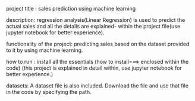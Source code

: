 project title : sales prediction using machine learning


description: regression analysis(Linear Regression) is used to predict the actual sales and all the details are explained- 
within the project file(use jupyter notebook for better experience).


functionality of the project: 
          predicting sales based on the dataset provided to it by using machine learning.


how to run : install all the essentials (how to install===> enclosed within the code)
(this project is explained in detail within, use jupyter notebook for better experience.)

datasets: A dataset file is also included. Download the file and use that file in the code by specifying the path.
